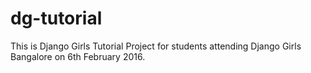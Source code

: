 # dg-tutorial

This is Django Girls Tutorial Project for students attending Django Girls Bangalore on 6th February 2016.
